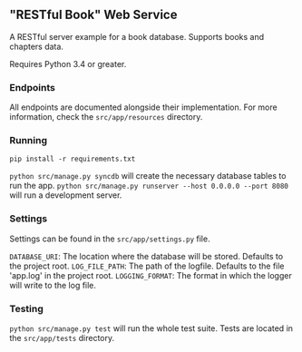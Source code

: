 ## "RESTful Book" Web Service

A RESTful server example for a book database. Supports books and chapters data.

Requires Python 3.4 or greater.

### Endpoints
All endpoints are documented alongside their implementation. For more information, check the `src/app/resources` directory.

### Running

`pip install -r requirements.txt`

`python src/manage.py syncdb` will create the necessary database tables to run the app.
`python src/manage.py runserver --host 0.0.0.0 --port 8080` will run a development server.

### Settings
Settings can be found in the `src/app/settings.py` file.

`DATABASE_URI`: The location where the database will be stored. Defaults to the project root.
`LOG_FILE_PATH`: The path of the logfile. Defaults to the file 'app.log' in the project root.
`LOGGING_FORMAT`: The format in which the logger will write to the log file.

### Testing

`python src/manage.py test` will run the whole test suite. Tests are located in the `src/app/tests` directory.
